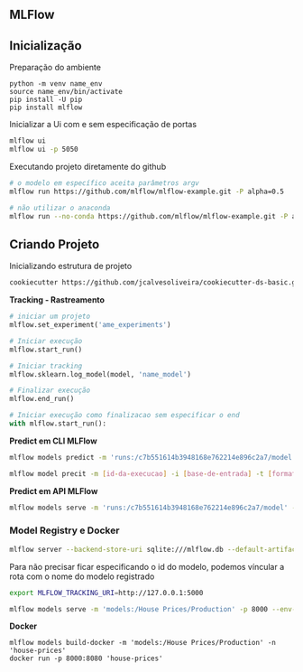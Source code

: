 ## MLFlow


## Inicialização

Preparação do ambiente
```
python -m venv name_env
source name_env/bin/activate
pip install -U pip
pip install mlflow
```

Inicializar a Ui com e sem especificação de portas
```sh
mlflow ui
mlflow ui -p 5050
```

Executando projeto diretamente do github
```sh
# o modelo em específico aceita parâmetros argv
mlflow run https://github.com/mlflow/mlflow-example.git -P alpha=0.5

# não utilizar o anaconda
mlflow run --no-conda https://github.com/mlflow/mlflow-example.git -P alpha=0.5
```

## Criando Projeto

Inicializando estrutura de projeto
```sh
cookiecutter https://github.com/jcalvesoliveira/cookiecutter-ds-basic.git
```

**Tracking - Rastreamento**
```py
# iniciar um projeto
mlflow.set_experiment('ame_experiments')

# Iniciar execução
mlflow.start_run()

# Iniciar tracking
mlflow.sklearn.log_model(model, 'name_model')

# Finalizar execução
mlflow.end_run()

# Iniciar execução como finalizacao sem especificar o end
with mlflow.start_run():

```

**Predict em CLI MLFlow**
```sh
mlflow models predict -m 'runs:/c7b551614b3948168e762214e896c2a7/model' -i 'data/processed/casas_X.csv' -t 'csv' -o 'precos2.csv' --env-manager=local

mlflow model precit -m [id-da-execucao] -i [base-de-entrada] -t [formato]  -o [arquivo-saida]
```


**Predict em API MLFlow**
```sh
mlflow models serve -m 'runs:/c7b551614b3948168e762214e896c2a7/model' -p 8000 --env-manager=local
```

###  Model Registry e Docker
```sh
mlflow server --backend-store-uri sqlite:///mlflow.db --default-artifact-root ./astifacts --host 0.0.0.0 
```

Para não precisar ficar especificando o id do modelo, podemos víncular a rota com o nome do modelo registrado
```sh
export MLFLOW_TRACKING_URI=http://127.0.0.1:5000

mlflow models serve -m 'models:/House Prices/Production' -p 8000 --env-manager=local
```

**Docker**
```
mlflow models build-docker -m 'models:/House Prices/Production' -n 'house-prices'
docker run -p 8000:8080 'house-prices'
```